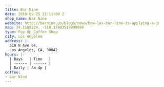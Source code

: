 ```yaml
---
title: Bar Nine
date: 2016-09-25 21:11:00 Z
shop_name: Bar Nine
website: http://barnine.us/blogs/news/how-las-bar-nine-is-applying-a-japanese-manufacturing-concept-to-coffee-retail
map: 34.1188224, -118.17903519999999
type: Pop Up Coffee Shop
city: Los Angeles
address: |-
  519 N Ave 64,
  Los Angeles, CA, 90042
hours: |-
  | Days   | Time   |
  | ------ | ------ |
  | Daily | 8a–4p |
coffee:
- Bar Nine
---
```


